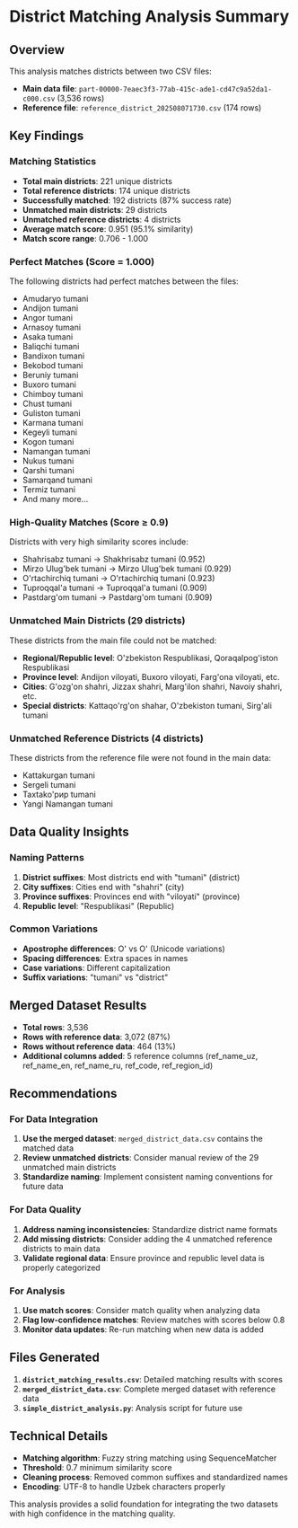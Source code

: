 # District Matching Analysis Summary

## Overview
This analysis matches districts between two CSV files:
- **Main data file**: `part-00000-7eaec3f3-77ab-415c-ade1-cd47c9a52da1-c000.csv` (3,536 rows)
- **Reference file**: `reference_district_202508071730.csv` (174 rows)

## Key Findings

### Matching Statistics
- **Total main districts**: 221 unique districts
- **Total reference districts**: 174 unique districts
- **Successfully matched**: 192 districts (87% success rate)
- **Unmatched main districts**: 29 districts
- **Unmatched reference districts**: 4 districts
- **Average match score**: 0.951 (95.1% similarity)
- **Match score range**: 0.706 - 1.000

### Perfect Matches (Score = 1.000)
The following districts had perfect matches between the files:
- Amudaryo tumani
- Andijon tumani
- Angor tumani
- Arnasoy tumani
- Asaka tumani
- Baliqchi tumani
- Bandixon tumani
- Bekobod tumani
- Beruniy tumani
- Buxoro tumani
- Chimboy tumani
- Chust tumani
- Guliston tumani
- Karmana tumani
- Kegeyli tumani
- Kogon tumani
- Namangan tumani
- Nukus tumani
- Qarshi tumani
- Samarqand tumani
- Termiz tumani
- And many more...

### High-Quality Matches (Score ≥ 0.9)
Districts with very high similarity scores include:
- Shahrisabz tumani → Shakhrisabz tumani (0.952)
- Mirzo Ulug'bek tumani → Mirzo Ulug'bek tumani (0.929)
- O'rtachirchiq tumani → O'rtachirchiq tumani (0.923)
- Tuproqqal'a tumani → Tuproqqal'a tumani (0.909)
- Pastdarg'om tumani → Pastdarg'om tumani (0.909)

### Unmatched Main Districts (29 districts)
These districts from the main file could not be matched:
- **Regional/Republic level**: O'zbekiston Respublikasi, Qoraqalpog'iston Respublikasi
- **Province level**: Andijon viloyati, Buxoro viloyati, Farg'ona viloyati, etc.
- **Cities**: G'ozg'on shahri, Jizzax shahri, Marg'ilon shahri, Navoiy shahri, etc.
- **Special districts**: Kattaqo'rg'on shahar, O'zbekiston tumani, Sirg'ali tumani

### Unmatched Reference Districts (4 districts)
These districts from the reference file were not found in the main data:
- Kattakurgan tumani
- Sergeli tumani
- Taxtako'pир tumani
- Yangi Namangan tumani

## Data Quality Insights

### Naming Patterns
1. **District suffixes**: Most districts end with "tumani" (district)
2. **City suffixes**: Cities end with "shahri" (city)
3. **Province suffixes**: Provinces end with "viloyati" (province)
4. **Republic level**: "Respublikasi" (Republic)

### Common Variations
- **Apostrophe differences**: O' vs O' (Unicode variations)
- **Spacing differences**: Extra spaces in names
- **Case variations**: Different capitalization
- **Suffix variations**: "tumani" vs "district"

## Merged Dataset Results
- **Total rows**: 3,536
- **Rows with reference data**: 3,072 (87%)
- **Rows without reference data**: 464 (13%)
- **Additional columns added**: 5 reference columns (ref_name_uz, ref_name_en, ref_name_ru, ref_code, ref_region_id)

## Recommendations

### For Data Integration
1. **Use the merged dataset**: `merged_district_data.csv` contains the matched data
2. **Review unmatched districts**: Consider manual review of the 29 unmatched main districts
3. **Standardize naming**: Implement consistent naming conventions for future data

### For Data Quality
1. **Address naming inconsistencies**: Standardize district name formats
2. **Add missing districts**: Consider adding the 4 unmatched reference districts to main data
3. **Validate regional data**: Ensure province and republic level data is properly categorized

### For Analysis
1. **Use match scores**: Consider match quality when analyzing data
2. **Flag low-confidence matches**: Review matches with scores below 0.8
3. **Monitor data updates**: Re-run matching when new data is added

## Files Generated
1. **`district_matching_results.csv`**: Detailed matching results with scores
2. **`merged_district_data.csv`**: Complete merged dataset with reference data
3. **`simple_district_analysis.py`**: Analysis script for future use

## Technical Details
- **Matching algorithm**: Fuzzy string matching using SequenceMatcher
- **Threshold**: 0.7 minimum similarity score
- **Cleaning process**: Removed common suffixes and standardized names
- **Encoding**: UTF-8 to handle Uzbek characters properly

This analysis provides a solid foundation for integrating the two datasets with high confidence in the matching quality.
